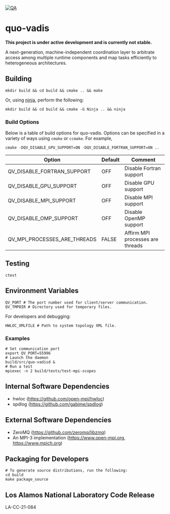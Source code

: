 [![QA](https://github.com/hpc/quo-vadis/actions/workflows/qa.yml/badge.svg)
](https://github.com/hpc/quo-vadis/actions/workflows/qa.yml)

# quo-vadis

**This project is under active development and is currently not stable.**

A next-generation, machine-independent coordination layer to arbitrate access
among multiple runtime components and map tasks efficiently to heterogeneous
architectures.

## Building
```shell
mkdir build && cd build && cmake .. && make
```
Or, using [ninja](https://ninja-build.org/), perform the following:
```shell
mkdir build && cd build && cmake -G Ninja .. && ninja
```

### Build Options
Below is a table of build options for quo-vadis. Options can be specified in a
variety of ways using `cmake` or `ccmake`. For example,
```shell
cmake -DQV_DISABLE_GPU_SUPPORT=ON -DQV_DISABLE_FORTRAN_SUPPORT=ON ..
```

| Option                       | Default | Comment                             |
| ---------------------------- | ------- | ----------------------------------- |
| QV_DISABLE_FORTRAN_SUPPORT   | OFF     | Disable Fortran support             |
| QV_DISABLE_GPU_SUPPORT       | OFF     | Disable GPU support                 |
| QV_DISABLE_MPI_SUPPORT       | OFF     | Disable MPI support                 |
| QV_DISABLE_OMP_SUPPORT       | OFF     | Disable OpenMP support              |
| QV_MPI_PROCESSES_ARE_THREADS | FALSE   | Affirm MPI processes are threads    |

## Testing
```shell
ctest
```

## Environment Variables
```shell
QV_PORT # The port number used for client/server communication.
QV_TMPDIR # Directory used for temporary files.
```

For developers and debugging:
```shell
HWLOC_XMLFILE # Path to system topology XML file.
```
### Examples
```shell
# Set communication port
export QV_PORT=55996
# Launch the daemon
build/src/quo-vadisd &
# Run a test
mpiexec -n 2 build/tests/test-mpi-scopes
```

## Internal Software Dependencies
* hwloc (https://github.com/open-mpi/hwloc)
* spdlog (https://github.com/gabime/spdlog)

## External Software Dependencies
* ZeroMQ (https://github.com/zeromq/libzmq)
* An MPI-3 implementation (https://www.open-mpi.org, https://www.mpich.org)

## Packaging for Developers
```shell
# To generate source distributions, run the following:
cd build
make package_source
```

## Los Alamos National Laboratory Code Release
LA-CC-21-084
